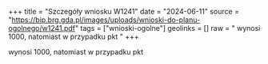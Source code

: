 +++
title = "Szczegóły wniosku W1241"
date = "2024-06-11"
source = "https://bip.brg.gda.pl/images/uploads/wnioski-do-planu-ogolnego/w1241.pdf"
tags = ["wnioski-ogolne"]
geolinks = []
raw = " wynosi 1000, natomiast w przypadku pkt "
+++

 wynosi 1000, natomiast w przypadku pkt 


